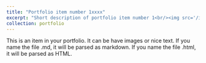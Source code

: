 ```yaml
---
title: "Portfolio item number 1xxxx"
excerpt: "Short description of portfolio item number 1<br/><img src='/images/map.png'>"
collection: portfolio
---
```


This is an item in your portfolio. It can be have images or nice text. If you name the file .md, it will be parsed as markdown. If you name the file .html, it will be parsed as HTML. 
